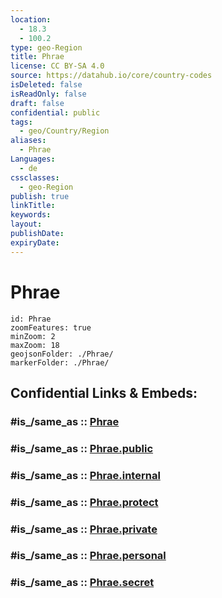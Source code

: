 ```yaml
---
location:
  - 18.3
  - 100.2
type: geo-Region
title: Phrae
license: CC BY-SA 4.0
source: https://datahub.io/core/country-codes
isDeleted: false
isReadOnly: false
draft: false
confidential: public
tags:
  - geo/Country/Region
aliases:
  - Phrae
Languages:
  - de
cssclasses:
  - geo-Region
publish: true
linkTitle:
keywords:
layout:
publishDate:
expiryDate:
---
```


# Phrae

```leaflet
id: Phrae
zoomFeatures: true 
minZoom: 2 
maxZoom: 18
geojsonFolder: ./Phrae/
markerFolder: ./Phrae/
```


## Confidential Links & Embeds: 

### #is_/same_as :: [Phrae](/_Standards/Earth/Continent/Asia/Asia~South~East/Thailand/Provinces~Thailand/Phrae.md) 

### #is_/same_as :: [Phrae.public](/_public/Earth/Continent/Asia/Asia~South~East/Thailand/Provinces~Thailand/Phrae.public.md) 

### #is_/same_as :: [Phrae.internal](/_internal/Earth/Continent/Asia/Asia~South~East/Thailand/Provinces~Thailand/Phrae.internal.md) 

### #is_/same_as :: [Phrae.protect](/_protect/Earth/Continent/Asia/Asia~South~East/Thailand/Provinces~Thailand/Phrae.protect.md) 

### #is_/same_as :: [Phrae.private](/_private/Earth/Continent/Asia/Asia~South~East/Thailand/Provinces~Thailand/Phrae.private.md) 

### #is_/same_as :: [Phrae.personal](/_personal/Earth/Continent/Asia/Asia~South~East/Thailand/Provinces~Thailand/Phrae.personal.md) 

### #is_/same_as :: [Phrae.secret](/_secret/Earth/Continent/Asia/Asia~South~East/Thailand/Provinces~Thailand/Phrae.secret.md)

